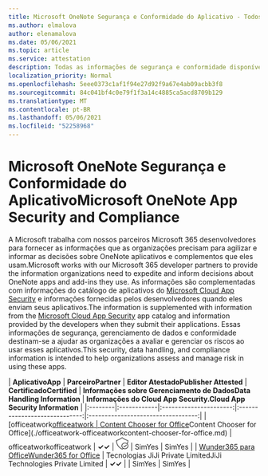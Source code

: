 ```yaml
---
title: Microsoft OneNote Segurança e Conformidade do Aplicativo - Todos os Aplicativos
ms.author: elmalova
author: elenamalova
ms.date: 05/06/2021
ms.topic: article
ms.service: attestation
description: Todas as informações de segurança e conformidade disponíveis para todos os Microsoft OneNote aplicativos.
localization_priority: Normal
ms.openlocfilehash: 5eee0373c1af1f94e27d92f9a67e4ab09acbb3f8
ms.sourcegitcommit: 84c041bf4c0e79f1f3a14c4885ca5acd8709b129
ms.translationtype: MT
ms.contentlocale: pt-BR
ms.lasthandoff: 05/06/2021
ms.locfileid: "52258968"
---
```

# <a name="microsoft-onenote-app-security-and-compliance"></a><span data-ttu-id="92352-103">Microsoft OneNote Segurança e Conformidade do Aplicativo</span><span class="sxs-lookup"><span data-stu-id="92352-103">Microsoft OneNote App Security and Compliance</span></span>

<span data-ttu-id="92352-104">A Microsoft trabalha com nossos parceiros Microsoft 365 desenvolvedores para fornecer as informações que as organizações precisam para agilizar e informar as decisões sobre OneNote aplicativos e complementos que eles usam.</span><span class="sxs-lookup"><span data-stu-id="92352-104">Microsoft works with our Microsoft 365 developer partners to provide the information organizations need to expedite and inform decisions about OneNote apps and add-ins they use.</span></span> <span data-ttu-id="92352-105">As informações são complementadas com informações do catálogo de aplicativos do [Microsoft Cloud App Security](https://www.microsoft.com/en-us/enterprise-mobility-security/cloud-app-security) e informações fornecidas pelos desenvolvedores quando eles enviam seus aplicativos.</span><span class="sxs-lookup"><span data-stu-id="92352-105">The information is supplemented with information from the [Microsoft Cloud App Security](https://www.microsoft.com/en-us/enterprise-mobility-security/cloud-app-security) app catalog and information provided by the developers when they submit their applications.</span></span> <span data-ttu-id="92352-106">Essas informações de segurança, gerenciamento de dados e conformidade destinam-se a ajudar as organizações a avaliar e gerenciar os riscos ao usar esses aplicativos.</span><span class="sxs-lookup"><span data-stu-id="92352-106">This security, data handling, and compliance information is intended to help organizations assess and manage risk in using these apps.</span></span>

| <span data-ttu-id="92352-107">**Aplicativo**</span><span class="sxs-lookup"><span data-stu-id="92352-107">**App**</span></span> | <span data-ttu-id="92352-108">**Parceiro**</span><span class="sxs-lookup"><span data-stu-id="92352-108">**Partner**</span></span> | <span data-ttu-id="92352-109">**Editor Atestado**</span><span class="sxs-lookup"><span data-stu-id="92352-109">**Publisher Attested**</span></span> | <span data-ttu-id="92352-110">**Certificado**</span><span class="sxs-lookup"><span data-stu-id="92352-110">**Certified**</span></span> | <span data-ttu-id="92352-111">**Informações sobre Gerenciamento de Dados**</span><span class="sxs-lookup"><span data-stu-id="92352-111">**Data Handling Information**</span></span> | <span data-ttu-id="92352-112">**Informações do Cloud App Security.**</span><span class="sxs-lookup"><span data-stu-id="92352-112">**Cloud App Security Information**</span></span> |
|:--------|:------------|:----------------------:|:-----------------------------:|:----------------------------------:|
| <span data-ttu-id="92352-113">[officeatwork</span><span class="sxs-lookup"><span data-stu-id="92352-113">[officeatwork</span></span> | <span data-ttu-id="92352-114">Content Chooser for Office](./officeatwork-officeatworkcontent-chooser-for-office.md)</span><span class="sxs-lookup"><span data-stu-id="92352-114">Content Chooser for Office](./officeatwork-officeatworkcontent-chooser-for-office.md)</span></span> | <span data-ttu-id="92352-115">officeatwork</span><span class="sxs-lookup"><span data-stu-id="92352-115">officeatwork</span></span> | <span data-ttu-id="92352-116">**✓**</span><span class="sxs-lookup"><span data-stu-id="92352-116">**✓**</span></span> | <img alt="Certified application badge" src="../media/certified-badge.png" height="25" width="25" /> | <span data-ttu-id="92352-117">Sim</span><span class="sxs-lookup"><span data-stu-id="92352-117">Yes</span></span> | <span data-ttu-id="92352-118">Sim</span><span class="sxs-lookup"><span data-stu-id="92352-118">Yes</span></span> |
| [<span data-ttu-id="92352-119">Wunder365 para Office</span><span class="sxs-lookup"><span data-stu-id="92352-119">Wunder365 for Office</span></span>](./jiji-technologies-private-limited-wunder365-for-office.md) | <span data-ttu-id="92352-120">Tecnologias JiJi Private Limited</span><span class="sxs-lookup"><span data-stu-id="92352-120">JiJi Technologies Private Limited</span></span> | <span data-ttu-id="92352-121">**✓**</span><span class="sxs-lookup"><span data-stu-id="92352-121">**✓**</span></span> |  | <span data-ttu-id="92352-122">Sim</span><span class="sxs-lookup"><span data-stu-id="92352-122">Yes</span></span> | <span data-ttu-id="92352-123">Sim</span><span class="sxs-lookup"><span data-stu-id="92352-123">Yes</span></span> |

